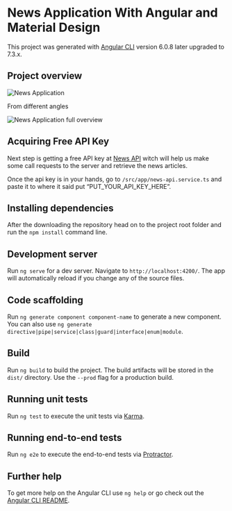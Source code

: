 # News Application With Angular and Material Design

This project was generated with [Angular CLI](https://github.com/angular/angular-cli) version 6.0.8 later upgraded to 7.3.x.

## Project overview

![News Application](/screenshots/introduction.PNG?raw=true)

From different angles

![News Application full overview](/screenshots/overview.PNG?raw=true)

## Acquiring Free API Key

Next step is getting a free API key at [News API](https://newsapi.org/) witch will help us make some call requests to the server and retrieve the news articles. 

Once the api key is in your hands, go to `/src/app/news-api.service.ts` and paste it to where it said put “PUT_YOUR_API_KEY_HERE”.

## Installing dependencies

After the downloading the repository head on to the project root folder and run the `npm install` command line.


## Development server

Run `ng serve` for a dev server. Navigate to `http://localhost:4200/`. The app will automatically reload if you change any of the source files.

## Code scaffolding

Run `ng generate component component-name` to generate a new component. You can also use `ng generate directive|pipe|service|class|guard|interface|enum|module`.

## Build

Run `ng build` to build the project. The build artifacts will be stored in the `dist/` directory. Use the `--prod` flag for a production build.

## Running unit tests

Run `ng test` to execute the unit tests via [Karma](https://karma-runner.github.io).

## Running end-to-end tests

Run `ng e2e` to execute the end-to-end tests via [Protractor](http://www.protractortest.org/).

## Further help

To get more help on the Angular CLI use `ng help` or go check out the [Angular CLI README](https://github.com/angular/angular-cli/blob/master/README.md).
